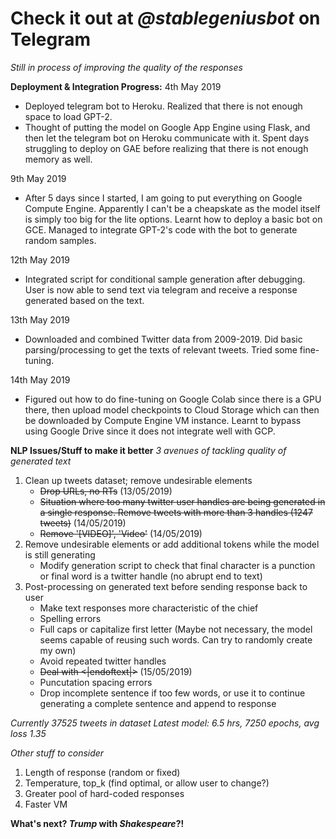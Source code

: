 # Check it out at _@stablegeniusbot_ on Telegram
*Still in process of improving the quality of the responses*

**Deployment & Integration Progress:**
4th May 2019
- Deployed telegram bot to Heroku. Realized that there is not enough space to load GPT-2.
- Thought of putting the model on Google App Engine using Flask, and then let the telegram bot on Heroku communicate with it. Spent days struggling to deploy on GAE before realizing that there is not enough memory as well.

9th May 2019
- After 5 days since I started, I am going to put everything on Google Compute Engine. Apparently I can't be a cheapskate as the model itself is simply too big for the lite options. Learnt how to deploy a basic bot on GCE. Managed to integrate GPT-2's code with the bot to generate random samples.

12th May 2019
- Integrated script for conditional sample generation after debugging. User is now able to send text via telegram and receive a response generated based on the text.

13th May 2019
- Downloaded and combined Twitter data from 2009-2019. Did basic parsing/processing to get the texts of relevant tweets. Tried some fine-tuning.

14th May 2019
- Figured out how to do fine-tuning on Google Colab since there is a GPU there, then upload model checkpoints to Cloud Storage which can then be downloaded by Compute Engine VM instance. Learnt to bypass using Google Drive since it does not integrate well with GCP.

**NLP Issues/Stuff to make it better**
*3 avenues of tackling quality of generated text*
1) Clean up tweets dataset; remove undesirable elements
   - ~~Drop URLs, no RTs~~ (13/05/2019)
   - ~~Situation where too many twitter user handles are being generated in a single response. Remove tweets with more than 3 handles (1247 tweets)~~ (14/05/2019)
   - ~~Remove '[VIDEO]', 'Video'~~ (14/05/2019)
2) Remove undesirable elements or add additional tokens while the model is still generating
   - Modify generation script to check that final character is a punction or final word is a twitter handle (no abrupt end to text) 
3) Post-processing on generated text before sending response back to user
   - Make text responses more characteristic of the chief
   - Spelling errors
   - Full caps or capitalize first letter (Maybe not necessary, the model seems capable of reusing such words. Can try to randomly create my own)
   - Avoid repeated twitter handles
   - ~~Deal with <|endoftext|>~~ (15/05/2019)
   - Puncutation spacing errors
   - Drop incomplete sentence if too few words, or use it to continue generating a complete sentence and append to response

*Currently 37525 tweets in dataset*
*Latest model: 6.5 hrs, 7250 epochs, avg loss 1.35*

*Other stuff to consider*
1) Length of response (random or fixed)
2) Temperature, top_k (find optimal, or allow user to change?)
3) Greater pool of hard-coded responses
4) Faster VM

**What's next? _Trump_ with _Shakespeare_?!**